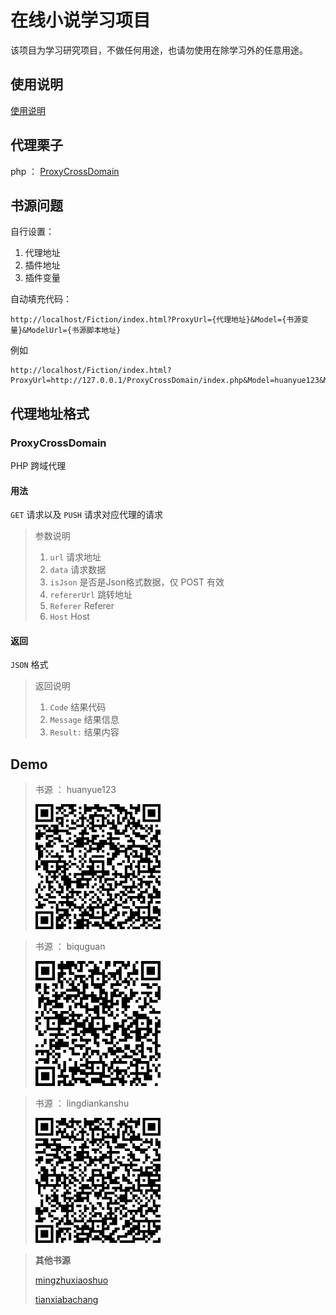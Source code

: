 # 在线小说学习项目

该项目为学习研究项目，不做任何用途，也请勿使用在除学习外的任意用途。

## 使用说明

[使用说明](Use.md)

## 代理栗子

php ： [ProxyCrossDomain](https://github.com/kekxv/ProxyCrossDomain)

## 书源问题

自行设置：

1.  代理地址
1.  插件地址
1.  插件变量

自动填充代码：

    http://localhost/Fiction/index.html?ProxyUrl={代理地址}&Model={书源变量}&ModelUrl={书源脚本地址}
    
例如

    http://localhost/Fiction/index.html?ProxyUrl=http://127.0.0.1/ProxyCrossDomain/index.php&Model=huanyue123&ModelUrl=http://127.0.0.1/Fiction/JavaScript/model/huanyue123.js
  
   
## 代理地址格式

### ProxyCrossDomain

PHP 跨域代理

#### 用法

`GET` 请求以及 `PUSH` 请求对应代理的请求

> 参数说明
> 1. `url` 请求地址
> 1. `data` 请求数据
> 1. `isJson` 是否是Json格式数据，仅 POST 有效
> 1. `refererUrl` 跳转地址
> 1. `Referer` Referer
> 1. `Host` Host
> 


#### 返回

`JSON` 格式

> 返回说明
> 1. `Code` 结果代码
> 1. `Message` 结果信息
> 1. `Result:` 结果内容


## Demo 

> 书源 ： huanyue123
> 
> [![测试网站](images/Qr_huanyue123.png)](https://fictionpi.kekxv.com/?ProxyUrl=https://proxycrossdomain.kekxv.com/&Model=huanyue123&ModelUrl=https://fictionpi.kekxv.com/JavaScript/model/huanyue123.js)


> 书源 ： biquguan
>
> [![测试网站](images/Qr_biquguan.png)](https://fictionpi.kekxv.com/?ProxyUrl=https://proxycrossdomain.kekxv.com/&Model=biquguan&ModelUrl=https://fictionpi.kekxv.com/JavaScript/model/biquguan.js)


> 书源 ： lingdiankanshu
>
> [![测试网站](images/Qr_lingdiankanshu.png)](https://fictionpi.kekxv.com/?ProxyUrl=https://proxycrossdomain.kekxv.com/&Model=lingdiankanshu&ModelUrl=https://fictionpi.kekxv.com/JavaScript/model/lingdiankanshu.js)

> **其他书源**
>
> [mingzhuxiaoshuo](https://fictionpi.kekxv.com/?ProxyUrl=https://proxycrossdomain.kekxv.com/&Model=mingzhuxiaoshuo&ModelUrl=https://fictionpi.kekxv.com/JavaScript/model/mingzhuxiaoshuo.js)
> 
> [tianxiabachang](https://fictionpi.kekxv.com/?ProxyUrl=https://proxycrossdomain.kekxv.com/&Model=tianxiabachang&ModelUrl=https://fictionpi.kekxv.com/JavaScript/model/tianxiabachang.js)
> 
